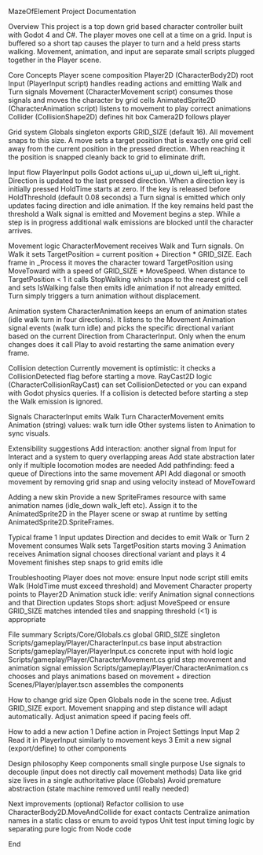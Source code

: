 MazeOfElement Project Documentation

Overview
This project is a top down grid based character controller built with Godot 4 and C#. The player moves one cell at a time on a grid. Input is buffered so a short tap causes the player to turn and a held press starts walking. Movement, animation, and input are separate small scripts plugged together in the Player scene.

Core Concepts
Player scene composition
Player2D (CharacterBody2D) root
  Input (PlayerInput script) handles reading actions and emitting Walk and Turn signals
  Movement (CharacterMovement script) consumes those signals and moves the character by grid cells
  AnimatedSprite2D (CharacterAnimation script) listens to movement to play correct animations
  Collider (CollisionShape2D) defines hit box
  Camera2D follows player

Grid system
Globals singleton exports GRID_SIZE (default 16). All movement snaps to this size. A move sets a target position that is exactly one grid cell away from the current position in the pressed direction. When reaching it the position is snapped cleanly back to grid to eliminate drift.

Input flow
PlayerInput polls Godot actions ui_up ui_down ui_left ui_right. Direction is updated to the last pressed direction. When a direction key is initially pressed HoldTime starts at zero. If the key is released before HoldThreshold (default 0.08 seconds) a Turn signal is emitted which only updates facing direction and idle animation. If the key remains held past the threshold a Walk signal is emitted and Movement begins a step. While a step is in progress additional walk emissions are blocked until the character arrives.

Movement logic
CharacterMovement receives Walk and Turn signals. On Walk it sets TargetPosition = current position + Direction * GRID_SIZE. Each frame in _Process it moves the character toward TargetPosition using MoveToward with a speed of GRID_SIZE * MoveSpeed. When distance to TargetPosition < 1 it calls StopWalking which snaps to the nearest grid cell and sets IsWalking false then emits idle animation if not already emitted. Turn simply triggers a turn animation without displacement.

Animation system
CharacterAnimation keeps an enum of animation states (idle walk turn in four directions). It listens to the Movement Animation signal events (walk turn idle) and picks the specific directional variant based on the current Direction from CharacterInput. Only when the enum changes does it call Play to avoid restarting the same animation every frame.

Collision detection
Currently movement is optimistic: it checks a CollisionDetected flag before starting a move. RayCast2D logic (CharacterCollisionRayCast) can set CollisionDetected or you can expand with Godot physics queries. If a collision is detected before starting a step the Walk emission is ignored.

Signals
CharacterInput emits Walk Turn
CharacterMovement emits Animation (string) values: walk turn idle
Other systems listen to Animation to sync visuals.

Extensibility suggestions
Add interaction: another signal from Input for Interact and a system to query overlapping areas
Add state abstraction later only if multiple locomotion modes are needed
Add pathfinding: feed a queue of Directions into the same movement API
Add diagonal or smooth movement by removing grid snap and using velocity instead of MoveToward

Adding a new skin
Provide a new SpriteFrames resource with same animation names (idle_down walk_left etc). Assign it to the AnimatedSprite2D in the Player scene or swap at runtime by setting AnimatedSprite2D.SpriteFrames.

Typical frame
1 Input updates Direction and decides to emit Walk or Turn
2 Movement consumes Walk sets TargetPosition starts moving
3 Animation receives Animation signal chooses directional variant and plays it
4 Movement finishes step snaps to grid emits idle

Troubleshooting
Player does not move: ensure Input node script still emits Walk (HoldTime must exceed threshold) and Movement Character property points to Player2D
Animation stuck idle: verify Animation signal connections and that Direction updates
Stops short: adjust MoveSpeed or ensure GRID_SIZE matches intended tiles and snapping threshold (<1) is appropriate

File summary
Scripts/Core/Globals.cs global GRID_SIZE singleton
Scripts/gameplay/Player/CharacterInput.cs base input abstraction
Scripts/gameplay/Player/PlayerInput.cs concrete input with hold logic
Scripts/gameplay/Player/CharacterMovement.cs grid step movement and animation signal emission
Scripts/gameplay/Player/CharacterAnimation.cs chooses and plays animations based on movement + direction
Scenes/Player/player.tscn assembles the components

How to change grid size
Open Globals node in the scene tree. Adjust GRID_SIZE export. Movement snapping and step distance will adapt automatically. Adjust animation speed if pacing feels off.

How to add a new action
1 Define action in Project Settings Input Map
2 Read it in PlayerInput similarly to movement keys
3 Emit a new signal (export/define) to other components

Design philosophy
Keep components small single purpose
Use signals to decouple (input does not directly call movement methods)
Data like grid size lives in a single authoritative place (Globals)
Avoid premature abstraction (state machine removed until really needed)

Next improvements (optional)
Refactor collision to use CharacterBody2D.MoveAndCollide for exact contacts
Centralize animation names in a static class or enum to avoid typos
Unit test input timing logic by separating pure logic from Node code

End
